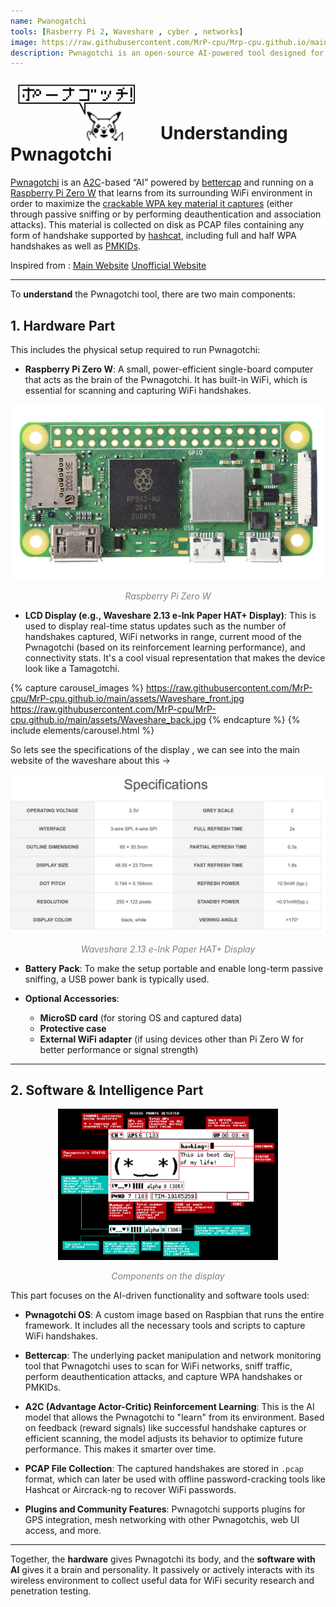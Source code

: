 ```yaml
---
name: Pwanogatchi
tools: [Rasberry Pi 2, Waveshare , cyber , networks]
image: https://raw.githubusercontent.com/MrP-cpu/Mrp-cpu.github.io/main/assets/projects/pwanogatchi.jpeg
description: Pwnagotchi is an open-source AI-powered tool designed for Wi-Fi network auditing. It’s a play on the Tamagotchi concept, where instead of taking care of a digital pet, you "train" a small AI agent that learns how to capture Wi-Fi handshakes passively to help in penetration testing.
---
```


<img src="https://raw.githubusercontent.com/MrP-cpu/MrP-cpu.github.io/main/assets/images/pwnagotchi.gif" alt="Cyber GIF" width="240" align="left">

<br><br>

# Understanding Pwnagotchi

[Pwnagotchi](https://twitter.com/pwnagotchi) is an [A2C](https://hackernoon.com/intuitive-rl-intro-to-advantage-actor-critic-a2c-4ff545978752)-based “AI” powered by [bettercap](https://www.bettercap.org/) and running on a [Raspberry Pi Zero W](https://www.raspberrypi.org/products/raspberry-pi-zero-w/) that learns from its surrounding WiFi environment in order to maximize the [crackable WPA key material it captures](https://pwnagotchi.ai/intro/#wifi-handshakes-101) (either through passive sniffing or by performing deauthentication and association attacks). This material is collected on disk as PCAP files containing any form of handshake supported by [hashcat](https://hashcat.net/hashcat/), including full and half WPA handshakes as well as [PMKIDs](https://www.evilsocket.net/2019/02/13/Pwning-WiFi-networks-with-bettercap-and-the-PMKID-client-less-attack/).

Inspired from : 
                [Main Website](https://pwnagotchi.ai)
                [Unofficial Website](https://pwnagotchi.org)

---

To **understand** the Pwnagotchi tool, there are two main components:

## 1. Hardware Part

This includes the physical setup required to run Pwnagotchi:

- **Raspberry Pi Zero W**: A small, power-efficient single-board computer that acts as the brain of the Pwnagotchi. It has built-in WiFi, which is essential for scanning and capturing WiFi handshakes.

<div align="center">
  <img src="https://raw.githubusercontent.com/MrP-cpu/MrP-cpu.github.io/main/assets/images/zero2W.jpg" alt="Parts diagram" style="max-width:100%; height:auto;">
  <p><em style="color: gray;">Raspberry Pi Zero W</em></p>
</div>

- **LCD Display (e.g., Waveshare 2.13 e-Ink Paper HAT+ Display)**: This is used to display real-time status updates such as the number of handshakes captured, WiFi networks in range, current mood of the Pwnagotchi (based on its reinforcement learning performance), and connectivity stats. It's a cool visual representation that makes the device look like a Tamagotchi.

{% capture carousel_images %}
https://raw.githubusercontent.com/MrP-cpu/MrP-cpu.github.io/main/assets/Waveshare_front.jpg
https://raw.githubusercontent.com/MrP-cpu/MrP-cpu.github.io/main/assets/Waveshare_back.jpg
{% endcapture %}
{% include elements/carousel.html %}


So lets see the specifications of the display , we can see into the main website of the waveshare about this -> 

<div align="center">
  <img src="https://raw.githubusercontent.com/MrP-cpu/MrP-cpu.github.io/main/assets/images/specifications_waveshare.jpg" alt="Parts diagram" style="max-width:100%; height:auto;">
  <p><em style="color: gray;">Waveshare 2.13 e-Ink Paper HAT+ Display</em></p>
</div>


- **Battery Pack**: To make the setup portable and enable long-term passive sniffing, a USB power bank is typically used.


- **Optional Accessories**:
  - **MicroSD card** (for storing OS and captured data)
  - **Protective case**
  - **External WiFi adapter** (if using devices other than Pi Zero W for better performance or signal strength)

---

## 2. Software & Intelligence Part
<div align="center">
  <img src="https://raw.githubusercontent.com/MrP-cpu/MrP-cpu.github.io/main/assets/c7xh4hN.png" alt="Parts diagram" style="width: 70%; height: auto;">
  <p><em style="color: gray;">Components on the display</em></p>
</div>



This part focuses on the AI-driven functionality and software tools used:

- **Pwnagotchi OS**: A custom image based on Raspbian that runs the entire framework. It includes all the necessary tools and scripts to capture WiFi handshakes.

- **Bettercap**: The underlying packet manipulation and network monitoring tool that Pwnagotchi uses to scan for WiFi networks, sniff traffic, perform deauthentication attacks, and capture WPA handshakes or PMKIDs.

- **A2C (Advantage Actor-Critic) Reinforcement Learning**: This is the AI model that allows the Pwnagotchi to "learn" from its environment. Based on feedback (reward signals) like successful handshake captures or efficient scanning, the model adjusts its behavior to optimize future performance. This makes it smarter over time.

- **PCAP File Collection**: The captured handshakes are stored in `.pcap` format, which can later be used with offline password-cracking tools like Hashcat or Aircrack-ng to recover WiFi passwords.

- **Plugins and Community Features**: Pwnagotchi supports plugins for GPS integration, mesh networking with other Pwnagotchis, web UI access, and more.

---

Together, the **hardware** gives Pwnagotchi its body, and the **software with AI** gives it a brain and personality. It passively or actively interacts with its wireless environment to collect useful data for WiFi security research and penetration testing.
